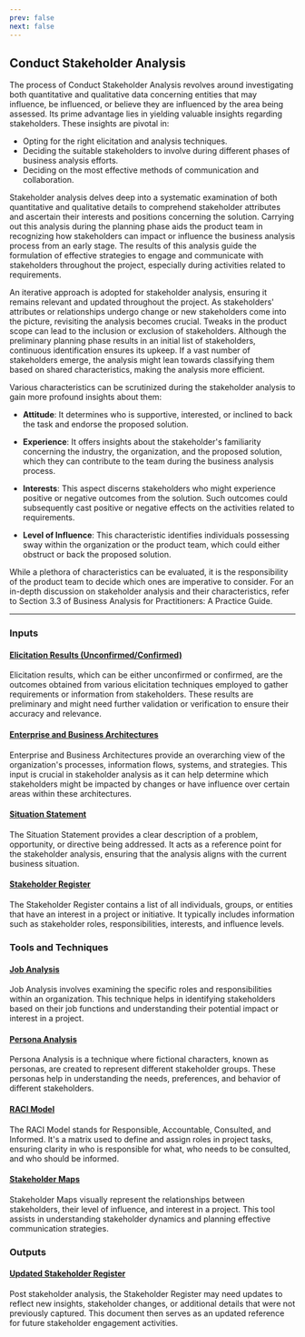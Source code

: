 ```yaml
---
prev: false
next: false
---
```


## Conduct Stakeholder Analysis

The process of Conduct Stakeholder Analysis revolves around investigating both quantitative and qualitative data concerning entities that may influence, be influenced, or believe they are influenced by the area being assessed. Its prime advantage lies in yielding valuable insights regarding stakeholders. These insights are pivotal in:

- Opting for the right elicitation and analysis techniques.
- Deciding the suitable stakeholders to involve during different phases of business analysis efforts.
- Deciding on the most effective methods of communication and collaboration.

Stakeholder analysis delves deep into a systematic examination of both quantitative and qualitative details to comprehend stakeholder attributes and ascertain their interests and positions concerning the solution. Carrying out this analysis during the planning phase aids the product team in recognizing how stakeholders can impact or influence the business analysis process from an early stage. The results of this analysis guide the formulation of effective strategies to engage and communicate with stakeholders throughout the project, especially during activities related to requirements.

An iterative approach is adopted for stakeholder analysis, ensuring it remains relevant and updated throughout the project. As stakeholders' attributes or relationships undergo change or new stakeholders come into the picture, revisiting the analysis becomes crucial. Tweaks in the product scope can lead to the inclusion or exclusion of stakeholders. Although the preliminary planning phase results in an initial list of stakeholders, continuous identification ensures its upkeep. If a vast number of stakeholders emerge, the analysis might lean towards classifying them based on shared characteristics, making the analysis more efficient.

Various characteristics can be scrutinized during the stakeholder analysis to gain more profound insights about them:

- **Attitude**: It determines who is supportive, interested, or inclined to back the task and endorse the proposed solution.

- **Experience**: It offers insights about the stakeholder's familiarity concerning the industry, the organization, and the proposed solution, which they can contribute to the team during the business analysis process.

- **Interests**: This aspect discerns stakeholders who might experience positive or negative outcomes from the solution. Such outcomes could subsequently cast positive or negative effects on the activities related to requirements.

- **Level of Influence**: This characteristic identifies individuals possessing sway within the organization or the product team, which could either obstruct or back the proposed solution.

While a plethora of characteristics can be evaluated, it is the responsibility of the product team to decide which ones are imperative to consider. For an in-depth discussion on stakeholder analysis and their characteristics, refer to Section 3.3 of Business Analysis for Practitioners: A Practice Guide.

---

### Inputs

#### [Elicitation Results (Unconfirmed/Confirmed)](/content/gist/business-analysis/inputs-outputs/assessment-of-business-value.md)

Elicitation results, which can be either unconfirmed or confirmed, are the outcomes obtained from various elicitation techniques employed to gather requirements or information from stakeholders. These results are preliminary and might need further validation or verification to ensure their accuracy and relevance.

#### [Enterprise and Business Architectures](/content/gist/business-analysis/inputs-outputs/assessment-of-business-value.md)

Enterprise and Business Architectures provide an overarching view of the organization's processes, information flows, systems, and strategies. This input is crucial in stakeholder analysis as it can help determine which stakeholders might be impacted by changes or have influence over certain areas within these architectures.

#### [Situation Statement](/content/gist/business-analysis/inputs-outputs/assessment-of-business-value.md)

The Situation Statement provides a clear description of a problem, opportunity, or directive being addressed. It acts as a reference point for the stakeholder analysis, ensuring that the analysis aligns with the current business situation.

#### [Stakeholder Register](/content/gist/business-analysis/inputs-outputs/assessment-of-business-value.md)

The Stakeholder Register contains a list of all individuals, groups, or entities that have an interest in a project or initiative. It typically includes information such as stakeholder roles, responsibilities, interests, and influence levels.

### Tools and Techniques

#### [Job Analysis](/content/gist/business-analysis/tools-techniques/benchmarking.md)

Job Analysis involves examining the specific roles and responsibilities within an organization. This technique helps in identifying stakeholders based on their job functions and understanding their potential impact or interest in a project.

#### [Persona Analysis](/content/gist/business-analysis/tools-techniques/benchmarking.md)

Persona Analysis is a technique where fictional characters, known as personas, are created to represent different stakeholder groups. These personas help in understanding the needs, preferences, and behavior of different stakeholders.

#### [RACI Model](/content/gist/business-analysis/tools-techniques/benchmarking.md)

The RACI Model stands for Responsible, Accountable, Consulted, and Informed. It's a matrix used to define and assign roles in project tasks, ensuring clarity in who is responsible for what, who needs to be consulted, and who should be informed.

#### [Stakeholder Maps](/content/gist/business-analysis/tools-techniques/benchmarking.md)

Stakeholder Maps visually represent the relationships between stakeholders, their level of influence, and interest in a project. This tool assists in understanding stakeholder dynamics and planning effective communication strategies.

### Outputs

#### [Updated Stakeholder Register](/content/gist/business-analysis/inputs-outputs/assessment-of-business-value.md)

Post stakeholder analysis, the Stakeholder Register may need updates to reflect new insights, stakeholder changes, or additional details that were not previously captured. This document then serves as an updated reference for future stakeholder engagement activities.
